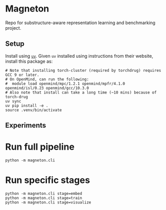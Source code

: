 # Magneton

Repo for substructure-aware representation learning and benchmarking project.

## Setup

Install using [`uv`](https://docs.astral.sh/uv/). Given `uv` installed using instructions from their website, install this package as:
```
# Note that installing torch-cluster (required by torchdrug) requires GCC 9 or later.
# On OpenMind, can run the following:
#  module load openmind/mpc/1.2.1 openmind/mpfr/4.1.0 openmind/isl/0.23 openmind/gcc/10.3.0
# Also note that install can take a long time (~10 mins) because of torch-drug
uv sync
uv pip install -e .
source .venv/bin/activate
```

## Experiments

# Run full pipeline
```
python -m magneton.cli

```

# Run specific stages
```
python -m magneton.cli stage=embed
python -m magneton.cli stage=train
python -m magneton.cli stage=visualize
```